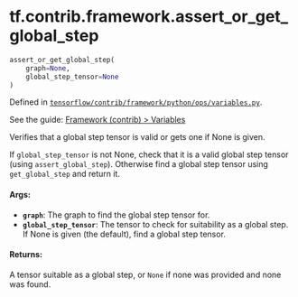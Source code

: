<div itemscope itemtype="http://developers.google.com/ReferenceObject">
<meta itemprop="name" content="tf.contrib.framework.assert_or_get_global_step" />
</div>

# tf.contrib.framework.assert_or_get_global_step

``` python
assert_or_get_global_step(
    graph=None,
    global_step_tensor=None
)
```



Defined in [`tensorflow/contrib/framework/python/ops/variables.py`](https://www.tensorflow.org/code/tensorflow/contrib/framework/python/ops/variables.py).

See the guide: [Framework (contrib) > Variables](../../../../../api_guides/python/contrib.framework.md#Variables)

Verifies that a global step tensor is valid or gets one if None is given.

If `global_step_tensor` is not None, check that it is a valid global step
tensor (using `assert_global_step`). Otherwise find a global step tensor using
`get_global_step` and return it.

#### Args:

* <b>`graph`</b>: The graph to find the global step tensor for.
* <b>`global_step_tensor`</b>: The tensor to check for suitability as a global step.
    If None is given (the default), find a global step tensor.


#### Returns:

  A tensor suitable as a global step, or `None` if none was provided and none
  was found.
